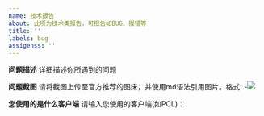 ```yaml
---
name: 技术报告
about: 此项为技术类报告，可报告如BUG、报错等
title: ''
labels: bug
assigenss: ''
---
```


**问题描述**
详细描述你所遇到的问题

**问题截图**
请将截图上传至官方推荐的图床，并使用md语法引用图片。格式: -![](图片地址)

**您使用的是什么客户端**
请输入您使用的客户端(如PCL)：
